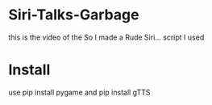 # Siri-Talks-Garbage
this is the video of the So I made a Rude Siri... script I used
# Install
use pip install pygame and pip install gTTS
